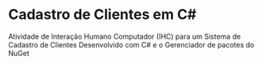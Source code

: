 # Cadastro de Clientes em C#
Atividade de Interação Humano Computador (IHC) para um Sistema de Cadastro de Clientes Desenvolvido com C# e o Gerenciador de pacotes do NuGet
